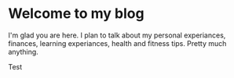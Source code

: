 # Welcome to my blog

I'm glad you are here. I plan to talk about my personal experiances, finances, learning experiances, health and fitness tips. Pretty much anything.

Test
